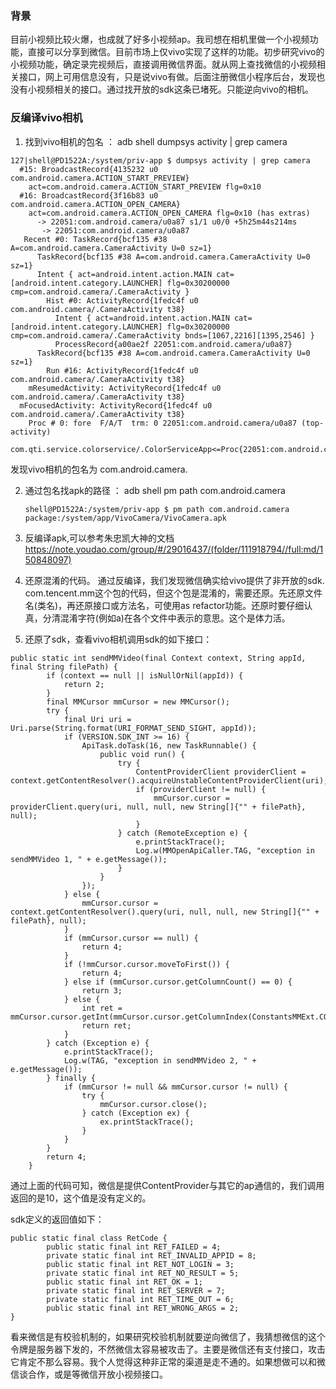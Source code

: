 ### 背景
目前小视频比较火爆，也成就了好多小视频ap。我司想在相机里做一个小视频功能，直接可以分享到微信。目前市场上仅vivo实现了这样的功能。初步研究vivo的小视频功能，确定录完视频后，直接调用微信界面。就从网上查找微信的小视频相关接口，网上可用信息没有，只是说vivo有做。后面注册微信小程序后台，发现也没有小视频相关的接口。通过找开放的sdk这条已堵死。只能逆向vivo的相机。

### 反编译vivo相机

1. 找到vivo相机的包名 ： adb shell dumpsys activity | grep camera

```
127|shell@PD1522A:/system/priv-app $ dumpsys activity | grep camera
  #15: BroadcastRecord{4135232 u0 com.android.camera.ACTION_START_PREVIEW}
    act=com.android.camera.ACTION_START_PREVIEW flg=0x10
  #16: BroadcastRecord{3f16b83 u0 com.android.camera.ACTION_OPEN_CAMERA}
    act=com.android.camera.ACTION_OPEN_CAMERA flg=0x10 (has extras)
      -> 22051:com.android.camera/u0a87 s1/1 u0/0 +5h25m44s214ms
       -> 22051:com.android.camera/u0a87
   Recent #0: TaskRecord{bcf135 #38 A=com.android.camera.CameraActivity U=0 sz=1}
      TaskRecord{bcf135 #38 A=com.android.camera.CameraActivity U=0 sz=1}
      Intent { act=android.intent.action.MAIN cat=[android.intent.category.LAUNCHER] flg=0x30200000 cmp=com.android.camera/.CameraActivity }
        Hist #0: ActivityRecord{1fedc4f u0 com.android.camera/.CameraActivity t38}
          Intent { act=android.intent.action.MAIN cat=[android.intent.category.LAUNCHER] flg=0x30200000 cmp=com.android.camera/.CameraActivity bnds=[1067,2216][1395,2546] }
          ProcessRecord{a00ae2f 22051:com.android.camera/u0a87}
      TaskRecord{bcf135 #38 A=com.android.camera.CameraActivity U=0 sz=1}
        Run #16: ActivityRecord{1fedc4f u0 com.android.camera/.CameraActivity t38}
    mResumedActivity: ActivityRecord{1fedc4f u0 com.android.camera/.CameraActivity t38}
  mFocusedActivity: ActivityRecord{1fedc4f u0 com.android.camera/.CameraActivity t38}
    Proc # 0: fore  F/A/T  trm: 0 22051:com.android.camera/u0a87 (top-activity)
        com.qti.service.colorservice/.ColorServiceApp<=Proc{22051:com.android.camera/u0a87}
```

发现vivo相机的包名为 com.android.camera.

2. 通过包名找apk的路径 ： adb shell pm path com.android.camera

    ```
    shell@PD1522A:/system/priv-app $ pm path com.android.camera
    package:/system/app/VivoCamera/VivoCamera.apk
    ```

3. 反编译apk,可以参考朱忠凯大神的文档 https://note.youdao.com/group/#/29016437/(folder/111918794//full:md/150848097)

4. 还原混淆的代码。
通过反编译，我们发现微信确实给vivo提供了非开放的sdk. com.tencent.mm这个包的代码，但这个包是混淆的，需要还原。先还原文件名(类名)，再还原接口或方法名，可使用as refactor功能。还原时要仔细认真，分清混淆字符(例如a)在各个文件中表示的意思。这个是体力活。

5. 还原了sdk，查看vivo相机调用sdk的如下接口：

```
public static int sendMMVideo(final Context context, String appId, final String filePath) {
        if (context == null || isNullOrNil(appId)) {
            return 2;
        }
        final MMCursor mmCursor = new MMCursor();
        try {
            final Uri uri = Uri.parse(String.format(URI_FORMAT_SEND_SIGHT, appId));
            if (VERSION.SDK_INT >= 16) {
                ApiTask.doTask(16, new TaskRunnable() {
                    public void run() {
                        try {
                            ContentProviderClient providerClient = context.getContentResolver().acquireUnstableContentProviderClient(uri);
                            if (providerClient != null) {
                                mmCursor.cursor = providerClient.query(uri, null, null, new String[]{"" + filePath}, null);
                            }
                        } catch (RemoteException e) {
                            e.printStackTrace();
                            Log.w(MMOpenApiCaller.TAG, "exception in sendMMVideo 1, " + e.getMessage());
                        }
                    }
                });
            } else {
                mmCursor.cursor = context.getContentResolver().query(uri, null, null, new String[]{"" + filePath}, null);
            }
            if (mmCursor.cursor == null) {
                return 4;
            }
            if (!mmCursor.cursor.moveToFirst()) {
                return 4;
            } else if (mmCursor.cursor.getColumnCount() == 0) {
                return 3;
            } else {
                int ret = mmCursor.cursor.getInt(mmCursor.cursor.getColumnIndex(ConstantsMMExt.COLUMN_NAME_RET_CODE));
                return ret;
            }
        } catch (Exception e) {
            e.printStackTrace();
            Log.w(TAG, "exception in sendMMVideo 2, " + e.getMessage());
        } finally {
            if (mmCursor != null && mmCursor.cursor != null) {
                try {
                    mmCursor.cursor.close();
                } catch (Exception ex) {
                    ex.printStackTrace();
                }
            }
        }
        return 4;
    }
```

通过上面的代码可知，微信是提供ContentProvider与其它的ap通信的，我们调用返回的是10，这个值是没有定义的。

sdk定义的返回值如下：

```
public static final class RetCode {
        public static final int RET_FAILED = 4;
        private static final int RET_INVALID_APPID = 8;
        public static final int RET_NOT_LOGIN = 3;
        private static final int RET_NO_RESULT = 5;
        public static final int RET_OK = 1;
        private static final int RET_SERVER = 7;
        private static final int RET_TIME_OUT = 6;
        public static final int RET_WRONG_ARGS = 2;
}
```

看来微信是有校验机制的，如果研究校验机制就要逆向微信了，我猜想微信的这个令牌是服务器下发的，不然微信太容易被攻击了。主要是微信还有支付接口，攻击它肯定不那么容易。我个人觉得这种非正常的渠道是走不通的。如果想做可以和微信谈合作，或是等微信开放小视频接口。
